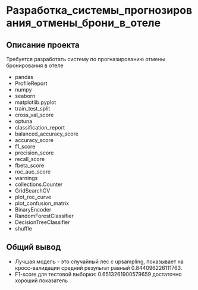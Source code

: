 



# Разработка_системы_прогнозирования_отмены_брони_в_отеле

## Описание проекта
Требуется разработать систему по прогназированию отмены бронирования в отеле

* pandas 
* ProfileReport
* numpy 
* seaborn
* matplotlib.pyplot 
* train_test_split
* cross_val_score
* optuna
* classification_report
* balanced_accuracy_score
* accuracy_score
* f1_score
* precision_score
* recall_score
* fbeta_score
* roc_auc_score
* warnings
* collections.Counter
* GridSearchCV
* plot_roc_curve
* plot_confusion_matrix
* BinaryEncoder
* RandomForestClassifier
* DecisionTreeClassifier
* shuffle

## Общий вывод
 
* Лучшая модель - это случайный лес с upsampling, показывает на кросс-валидации средний результат равный 0.844096226111763.
* F1-score для тестовой выборки: 0.6513261900579659 достаточно хороший показатель

<!--

# Описание проекта "Разработка_системы_прогнозирования_отмены_брони_в_отеле":

* Заказчик этого исследования — сеть отелей. Чтобы привлечь клиентов, компания добавила на свой сайт возможность забронировать номер без предоплаты. Однако при отмене бронирования компания терпит убытки, так как уже были затраты, например, на закупку продуктов к приезду гостя или на подготовку номера, которые не компенсируются. Чтобы снизить риски убытков, необходимо разработать систему, которая предсказывает вероятность отмены бронирования. Если модель покажет высокую вероятность отмены брони, клиенту предлагается внести депозит в размере 80% от стоимости номера за одни сутки и затрат на разовую уборку. Эти деньги будут списаны со счета клиента, если он всё же отменит бронь.

* Основная бизнес-метрика для отеля — прибыль, которая рассчитывается как разница между стоимостью номера за все ночи и затратами на обслуживание, включая подготовку номера и проживание гостя. В отеле представлены различные типы номеров, и для каждого типа назначена своя стоимость за одну ночь и разовое обслуживание. Также используются сезонные коэффициенты, которые повышают цены весной и осенью на 20%, летом на 40%.

* Задача проекта заключается в разработке системы прогнозирования отмены брони, чтобы минимизировать убытки отелей. На разработку системы выделен бюджет в размере 400 000. Внедрение модели должно окупиться за тестовый период, поэтому затраты на разработку должны быть меньше выручки, которую система принесет компании.


# Бизнес-метрика и другие данные

Основная бизнес-метрика для любой сети отелей — её прибыль. Прибыль отеля — это разница между стоимостью номера за все ночи и затраты на обслуживание: как при подготовке номера, так и при проживании постояльца. 

В отеле есть несколько типов номеров. В зависимости от типа номера назначается стоимость за одну ночь. Есть также затраты на уборку. Если клиент снял номер надолго, то убираются каждые два дня. 

Стоимость номеров отеля:
* категория A: за ночь — 1 000, разовое обслуживание — 400;
* категория B: за ночь — 800, разовое обслуживание — 350;
* категория C: за ночь — 600, разовое обслуживание — 350;
* категория D: за ночь — 550, разовое обслуживание — 150;
* категория E: за ночь — 500, разовое обслуживание — 150;
* категория F: за ночь — 450, разовое обслуживание — 150;
* категория G: за ночь — 350, разовое обслуживание — 150.

В ценовой политике отеля используются сезонные коэффициенты: весной и осенью цены повышаются на 20%, летом — на 40%.

Убытки отеля в случае отмены брони номера — это стоимость одной уборки и одной ночи с учётом сезонного коэффициента.

На разработку системы прогнозирования заложен бюджет — 400 000. При этом необходимо учесть, что внедрение модели должно окупиться за тестовый период. Затраты на разработку должны быть меньше той выручки, которую система принесёт компании.



# Описание данных

В таблицах hotel_train и hotel_test содержатся одинаковые столбцы:

* id — номер записи;
* adults — количество взрослых постояльцев;
* arrival_date_year — год заезда;
* arrival_date_month — месяц заезда;
* arrival_date_week_number — неделя заезда;
* arrival_date_day_of_month — день заезда;
* babies — количество младенцев;
* booking_changes — количество изменений параметров заказа;
* children — количество детей от 3 до 14 лет;
* country — гражданство постояльца;
* customer_type — тип заказчика:
	* Contract — договор с юридическим лицом;
	* Group — групповой заезд;
	* Transient — не связано с договором или групповым заездом;
	* Transient-party — не связано с договором или групповым заездом, но связано с бронированием типа Transient.
* days_in_waiting_list — сколько дней заказ ожидал подтверждения;
* distribution_channel — канал дистрибуции заказа;
* is_canceled — отмена заказа;
* is_repeated_guest — признак того, что гость бронирует номер второй раз;
* lead_time — количество дней между датой бронирования и датой прибытия;
* meal — опции заказа:
	* SC — нет дополнительных опций;
	* BB — включён завтрак;
	* HB — включён завтрак и обед;
	* FB — включён завтрак, обед и ужин.
* previous_bookings_not_canceled — количество подтверждённых заказов у клиента;
* previous_cancellations — количество отменённых заказов у клиента;
* required_car_parking_spaces — необходимость места для автомобиля;
* reserved_room_type — тип забронированной комнаты;
* stays_in_weekend_nights — количество ночей в выходные дни;
* stays_in_week_nights — количество ночей в будние дни;
* total_nights — общее количество ночей;
* total_of_special_requests — количество специальных отметок.














